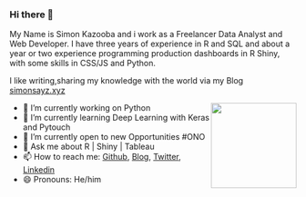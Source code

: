 ### Hi there 👋


 
My Name is Simon Kazooba and i work as a Freelancer Data Analyst and Web Developer. I have three years of experience in R and SQL and about a year or two experience programming production dashboards in R Shiny, with some skills in CSS/JS and Python.

I like writing,sharing my knowledge with the world via my Blog [simonsayz.xyz](http://simonsayz.xyz/)


<img align ="right" src = "https://i.imgur.com/w4pKOQi.jpg" width="150" height="150">

- 🔭 I’m currently working on Python
- 🌱 I’m currently learning Deep Learning with Keras and Pytouch
- 🤔 I’m currently open to new Opportunities #ONO
- 💬 Ask me about R | Shiny | Tableau
- 📫 How to reach me: [Github](https://github.com/tagasimon), [Blog](http://simonsayz.xyz/), [Twitter](https://twitter.com/simonsayzdgtl), [Linkedin](https://www.linkedin.com/in/simon-sayz/)
- 😄 Pronouns:  He/him
